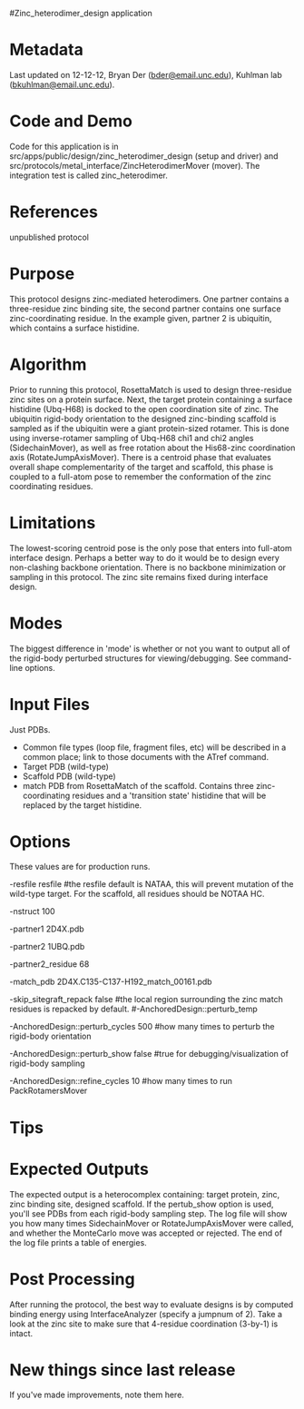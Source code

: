 #Zinc\_heterodimer\_design application

Metadata
========

Last updated on 12-12-12, Bryan Der (bder@email.unc.edu), Kuhlman lab (bkuhlman@email.unc.edu).

Code and Demo
=============

Code for this application is in src/apps/public/design/zinc\_heterodimer\_design (setup and driver) and src/protocols/metal\_interface/ZincHeterodimerMover (mover). The integration test is called zinc\_heterodimer.

References
==========

unpublished protocol

Purpose
===========================================

This protocol designs zinc-mediated heterodimers. One partner contains a three-residue zinc binding site, the second partner contains one surface zinc-coordinating residue. In the example given, partner 2 is ubiquitin, which contains a surface histidine.

Algorithm
=========

Prior to running this protocol, RosettaMatch is used to design three-residue zinc sites on a protein surface. Next, the target protein containing a surface histidine (Ubq-H68) is docked to the open coordination site of zinc. The ubiquitin rigid-body orientation to the designed zinc-binding scaffold is sampled as if the ubiquitin were a giant protein-sized rotamer. This is done using inverse-rotamer sampling of Ubq-H68 chi1 and chi2 angles (SidechainMover), as well as free rotation about the His68-zinc coordination axis (RotateJumpAxisMover). There is a centroid phase that evaluates overall shape complementarity of the target and scaffold, this phase is coupled to a full-atom pose to remember the conformation of the zinc coordinating residues.

Limitations
===========

The lowest-scoring centroid pose is the only pose that enters into full-atom interface design. Perhaps a better way to do it would be to design every non-clashing backbone orientation. There is no backbone minimization or sampling in this protocol. The zinc site remains fixed during interface design.

Modes
=====

The biggest difference in 'mode' is whether or not you want to output all of the rigid-body perturbed structures for viewing/debugging. See command-line options.

Input Files
===========

Just PDBs.

-   Common file types (loop file, fragment files, etc) will be described in a common place; link to those documents with the ATref command.
-   Target PDB (wild-type)
-   Scaffold PDB (wild-type)
-   match PDB from RosettaMatch of the scaffold. Contains three zinc-coordinating residues and a 'transition state' histidine that will be replaced by the target histidine.

Options
=======

These values are for production runs.

-resfile resfile \#the resfile default is NATAA, this will prevent mutation of the wild-type target. For the scaffold, all residues should be NOTAA HC. 

-nstruct 100 

-partner1 2D4X.pdb 

-partner2 1UBQ.pdb 

-partner2\_residue 68 

-match\_pdb 2D4X.C135-C137-H192\_match\_00161.pdb 

-skip\_sitegraft\_repack false \#the local region surrounding the zinc match residues is repacked by default. \#-AnchoredDesign::perturb\_temp 

-AnchoredDesign::perturb\_cycles 500 \#how many times to perturb the rigid-body orientation 

-AnchoredDesign::perturb\_show false \#true for debugging/visualization of rigid-body sampling 

-AnchoredDesign::refine\_cycles 10 \#how many times to run PackRotamersMover

Tips
====

Expected Outputs
================

The expected output is a heterocomplex containing: target protein, zinc, zinc binding site, designed scaffold. If the pertub\_show option is used, you'll see PDBs from each rigid-body sampling step. The log file will show you how many times SidechainMover or RotateJumpAxisMover were called, and whether the MonteCarlo move was accepted or rejected. The end of the log file prints a table of energies.

Post Processing
===============

After running the protocol, the best way to evaluate designs is by computed binding energy using InterfaceAnalyzer (specify a jumpnum of 2). Take a look at the zinc site to make sure that 4-residue coordination (3-by-1) is intact.

New things since last release
=============================

If you've made improvements, note them here.
